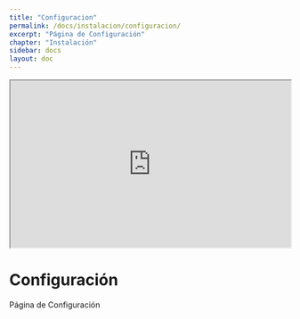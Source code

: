 ```yaml
---
title: "Configuracion"
permalink: /docs/instalacion/configuracion/
excerpt: "Página de Configuración"
chapter: "Instalación" 
sidebar: docs
layout: doc
---
```


<iframe
  src="https://codepen.io/team/codepen/embed/preview/PNaGbb](https://aes-supporchart-node.azurewebsites.net/"
  style="width:100%; height:300px;"
></iframe>


# Configuración

Página de Configuración
